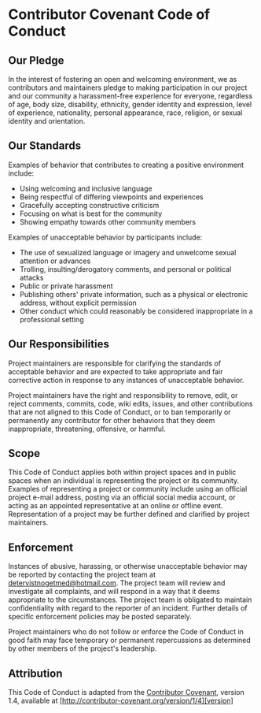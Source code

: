 # Contributor Covenant Code of Conduct

## Our Pledge

In the interest of fostering an open and welcoming environment, we as contributors and maintainers pledge to
making
participation in our project and our community a harassment-free experience for everyone, regardless of age,
body size,
disability, ethnicity, gender identity and expression, level of experience, nationality, personal appearance,
race,
religion, or sexual identity and orientation.

## Our Standards

Examples of behavior that contributes to creating a positive environment include:

- Using welcoming and inclusive language
- Being respectful of differing viewpoints and experiences
- Gracefully accepting constructive criticism
- Focusing on what is best for the community
- Showing empathy towards other community members

Examples of unacceptable behavior by participants include:

- The use of sexualized language or imagery and unwelcome sexual attention or advances
- Trolling, insulting/derogatory comments, and personal or political attacks
- Public or private harassment
- Publishing others' private information, such as a physical or electronic address, without explicit permission
- Other conduct which could reasonably be considered inappropriate in a professional setting

## Our Responsibilities

Project maintainers are responsible for clarifying the standards of acceptable behavior and are expected to
take
appropriate and fair corrective action in response to any instances of unacceptable behavior.

Project maintainers have the right and responsibility to remove, edit, or reject comments, commits, code, wiki
edits,
issues, and other contributions that are not aligned to this Code of Conduct, or to ban temporarily or
permanently any
contributor for other behaviors that they deem inappropriate, threatening, offensive, or harmful.

## Scope

This Code of Conduct applies both within project spaces and in public spaces when an individual is representing
the
project or its community. Examples of representing a project or community include using an official project
e-mail
address, posting via an official social media account, or acting as an appointed representative at an online or
offline
event. Representation of a project may be further defined and clarified by project maintainers.

## Enforcement

Instances of abusive, harassing, or otherwise unacceptable behavior may be reported by contacting the project
team at
detervistnogetmed@hotmail.com. The project team will review and investigate all complaints, and will respond in
a way
that it deems appropriate to the circumstances. The project team is obligated to maintain confidentiality with
regard to
the reporter of an incident. Further details of specific enforcement policies may be posted separately.

Project maintainers who do not follow or enforce the Code of Conduct in good faith may face temporary or
permanent
repercussions as determined by other members of the project's leadership.

## Attribution

This Code of Conduct is adapted from the [Contributor Covenant][homepage], version 1.4, available
at [http://contributor-covenant.org/version/1/4][version]

[homepage]: http://contributor-covenant.org
[version]: http://contributor-covenant.org/version/1/4/
